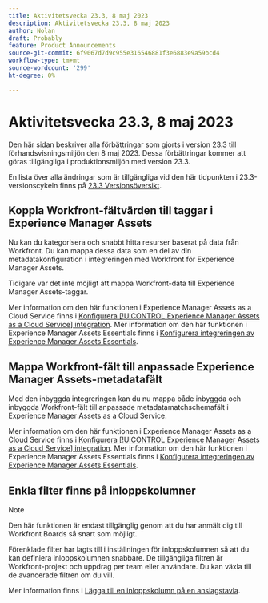 ```yaml
---
title: Aktivitetsvecka 23.3, 8 maj 2023
description: Aktivitetsvecka 23.3, 8 maj 2023
author: Nolan
draft: Probably
feature: Product Announcements
source-git-commit: 6f9067d7d9c955e316546881f3e6883e9a59bcd4
workflow-type: tm+mt
source-wordcount: '299'
ht-degree: 0%

---
```


# Aktivitetsvecka 23.3, 8 maj 2023

Den här sidan beskriver alla förbättringar som gjorts i version 23.3 till förhandsvisningsmiljön den 8 maj 2023. Dessa förbättringar kommer att göras tillgängliga i produktionsmiljön med version 23.3.

En lista över alla ändringar som är tillgängliga vid den här tidpunkten i 23.3-versionscykeln finns på [23.3 Versionsöversikt](/help/quicksilver/product-announcements/product-releases/23.3-release-activity/23-3-release-overview.md).

## Koppla Workfront-fältvärden till taggar i Experience Manager Assets

Nu kan du kategorisera och snabbt hitta resurser baserat på data från Workfront. Du kan mappa dessa data som en del av din metadatakonfiguration i integreringen med Workfront för Experience Manager Assets.

Tidigare var det inte möjligt att mappa Workfront-data till Experience Manager Assets-taggar.

Mer information om den här funktionen i Experience Manager Assets as a Cloud Service finns i [Konfigurera [!UICONTROL Experience Manager Assets as a Cloud Service] integration](/help/quicksilver/administration-and-setup/configure-integrations/configure-aacs-integration.md).
Mer information om den här funktionen i Experience Manager Assets Essentials finns i [Konfigurera integreringen av Experience Manager Assets Essentials](/help/quicksilver/documents/adobe-workfront-for-experience-manager-assets-essentials/setup-asset-essentials.md).

## Mappa Workfront-fält till anpassade Experience Manager Assets-metadatafält

Med den inbyggda integreringen kan du nu mappa både inbyggda och inbyggda Workfront-fält till anpassade metadatamatchschemafält i Experience Manager Assets as a Cloud Service.

Mer information om den här funktionen i Experience Manager Assets as a Cloud Service finns i [Konfigurera [!UICONTROL Experience Manager Assets as a Cloud Service] integration](/help/quicksilver/administration-and-setup/configure-integrations/configure-aacs-integration.md).
Mer information om den här funktionen i Experience Manager Assets Essentials finns i [Konfigurera integreringen av Experience Manager Assets Essentials](/help/quicksilver/documents/adobe-workfront-for-experience-manager-assets-essentials/setup-asset-essentials.md).

## Enkla filter finns på inloppskolumner

>[!NOTE]
>
>Den här funktionen är endast tillgänglig genom att du har anmält dig till Workfront Boards så snart som möjligt.

Förenklade filter har lagts till i inställningen för inloppskolumnen så att du kan definiera inloppskolumnen snabbare. De tillgängliga filtren är Workfront-projekt och uppdrag per team eller användare. Du kan växla till de avancerade filtren om du vill.

Mer information finns i [Lägga till en inloppskolumn på en anslagstavla](/help/quicksilver/agile/use-boards-agile-planning-tools/add-intake-column-to-board.md).


<!--HTML you might need

Video link

[View a video demonstration of this feature](ADD URL){target=_blank}

Off-cycle note for weekly pages

>[!NOTE]
>
>Preview release: February 9, 2023; Planned Production release: February 23, 2023-->